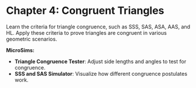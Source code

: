 # Chapter 4: Congruent Triangles

Learn the criteria for triangle congruence, such as SSS, SAS, ASA, AAS, and HL. Apply these criteria to prove triangles are congruent in various geometric scenarios.

**MicroSims:**

- **Triangle Congruence Tester**: Adjust side lengths and angles to test for congruence.
- **SSS and SAS Simulator**: Visualize how different congruence postulates work.
